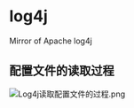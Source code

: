 # log4j
Mirror of Apache log4j

## 配置文件的读取过程
![Log4j读取配置文件的过程.png](https://i.loli.net/2019/10/28/gVcj5683vzHDkQT.png)
